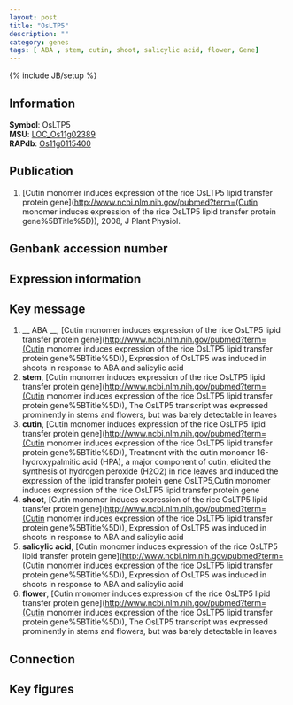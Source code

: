 ```yaml
---
layout: post
title: "OsLTP5"
description: ""
category: genes
tags: [ ABA , stem, cutin, shoot, salicylic acid, flower, Gene]
---
```

{% include JB/setup %}

## Information
__Symbol__: OsLTP5  
__MSU__: [LOC_Os11g02389](http://rice.plantbiology.msu.edu/cgi-bin/ORF_infopage.cgi?orf=LOC_Os11g02389)  
__RAPdb__: [Os11g0115400](http://rapdb.dna.affrc.go.jp/viewer/gbrowse_details/irgsp1?name=Os11g0115400)  

## Publication
1. [Cutin monomer induces expression of the rice OsLTP5 lipid transfer protein gene](http://www.ncbi.nlm.nih.gov/pubmed?term=(Cutin monomer induces expression of the rice OsLTP5 lipid transfer protein gene%5BTitle%5D)), 2008, J Plant Physiol.

## Genbank accession number

## Expression information

## Key message
1. __ ABA __, [Cutin monomer induces expression of the rice OsLTP5 lipid transfer protein gene](http://www.ncbi.nlm.nih.gov/pubmed?term=(Cutin monomer induces expression of the rice OsLTP5 lipid transfer protein gene%5BTitle%5D)),  Expression of OsLTP5 was induced in shoots in response to ABA and salicylic acid
2. __stem__, [Cutin monomer induces expression of the rice OsLTP5 lipid transfer protein gene](http://www.ncbi.nlm.nih.gov/pubmed?term=(Cutin monomer induces expression of the rice OsLTP5 lipid transfer protein gene%5BTitle%5D)),  The OsLTP5 transcript was expressed prominently in stems and flowers, but was barely detectable in leaves
3. __cutin__, [Cutin monomer induces expression of the rice OsLTP5 lipid transfer protein gene](http://www.ncbi.nlm.nih.gov/pubmed?term=(Cutin monomer induces expression of the rice OsLTP5 lipid transfer protein gene%5BTitle%5D)), Treatment with the cutin monomer 16-hydroxypalmitic acid (HPA), a major component of cutin, elicited the synthesis of hydrogen peroxide (H2O2) in rice leaves and induced the expression of the lipid transfer protein gene OsLTP5,Cutin monomer induces expression of the rice OsLTP5 lipid transfer protein gene
4. __shoot__, [Cutin monomer induces expression of the rice OsLTP5 lipid transfer protein gene](http://www.ncbi.nlm.nih.gov/pubmed?term=(Cutin monomer induces expression of the rice OsLTP5 lipid transfer protein gene%5BTitle%5D)),  Expression of OsLTP5 was induced in shoots in response to ABA and salicylic acid
5. __salicylic acid__, [Cutin monomer induces expression of the rice OsLTP5 lipid transfer protein gene](http://www.ncbi.nlm.nih.gov/pubmed?term=(Cutin monomer induces expression of the rice OsLTP5 lipid transfer protein gene%5BTitle%5D)),  Expression of OsLTP5 was induced in shoots in response to ABA and salicylic acid
6. __flower__, [Cutin monomer induces expression of the rice OsLTP5 lipid transfer protein gene](http://www.ncbi.nlm.nih.gov/pubmed?term=(Cutin monomer induces expression of the rice OsLTP5 lipid transfer protein gene%5BTitle%5D)),  The OsLTP5 transcript was expressed prominently in stems and flowers, but was barely detectable in leaves

## Connection

## Key figures



